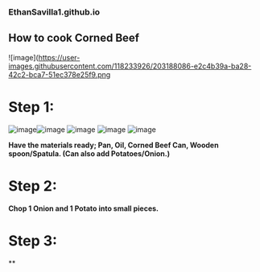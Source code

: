 ### EthanSavilla1.github.io 
## **How to cook Corned Beef** ##
![image](https://user-images.githubusercontent.com/118233926/203188086-e2c4b39a-ba28-42c2-bca7-51ec378e25f9.png

# Step 1: 
![image](https://user-images.githubusercontent.com/118233926/203455337-9ff9e750-d0fb-4106-bdf6-6d4489f52530.png)![image](https://user-images.githubusercontent.com/118233926/203452541-8444e028-6ef8-4042-ac94-caaebfb55bce.png) ![image](https://user-images.githubusercontent.com/118233926/203452656-66df1aaa-7116-4f74-89d2-83aa79d4c97c.png) ![image](https://user-images.githubusercontent.com/118233926/203452742-c25c5c62-11c9-4fcd-9fc6-e902708c96d8.png) ![image](https://user-images.githubusercontent.com/118233926/203452912-700f59b1-a8d8-46ae-81b4-d9c9dbab42d1.png)

**Have the materials ready; Pan, Oil, Corned Beef Can, Wooden spoon/Spatula. (Can also add Potatoes/Onion.)**

# Step 2:
**Chop 1 Onion and 1 Potato into small pieces.**

# Step 3:
**


